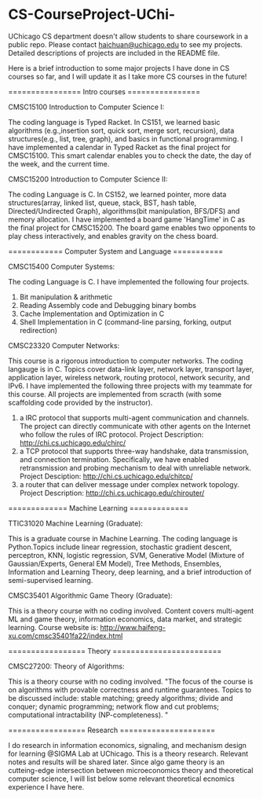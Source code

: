 # CS-CourseProject-UChi-
UChicago CS department doesn't allow students to share coursework in a public repo. Please contact haichuan@uchicago.edu to see my projects. Detailed descriptions of projects are included in the README file.

Here is a brief introduction to some major projects I have done in CS courses so far, and I will update it as I take more CS courses in the future!

================ Intro courses ================

CMSC15100 Introduction to Computer Science I:

The coding language is Typed Racket. In CS151, we learned basic algorithms (e.g.,insertion sort, quick sort, merge sort, recursion), data structures(e.g., list, tree, graph), and basics in functional programming. I have implemented a calendar in Typed Racket as the final project for CMSC15100. This smart calendar enables you to check the date, the day of the week, and the current time.

CMSC15200 Introduction to Computer Science II:

The coding Language is C. In CS152, we learned pointer, more data structures(array, linked list, queue, stack, BST, hash table, Directed/Undirected Graph), algorithms(bit manipulation, BFS/DFS) and memory allocation. I have implemented a board game 'HangTime' in C as the final project for CMSC15200. The board game enables two opponents to play chess interactively, and enables gravity on the chess board.

============ Computer System and Language ===========

CMSC15400 Computer Systems:

The coding Language is C. I have implemented the following four projects.
1) Bit manipulation & arithmetic
2) Reading Assembly code and Debugging binary bombs
3) Cache Implementation and Optimization in C
4) Shell Implementation in C (command-line parsing, forking, output redirection)

CMSC23320 Computer Networks:

This course is a rigorous introduction to computer networks. The coding langauge is in C. Topics cover data-link layer, network layer, transport layer, application layer, wireless network, routing protocol, network security, and IPv6.
I have implemented the following three projects with my teammate for this course. All projects are implemented from scracth (with some scaffolding code provided by the instructor).
1) a IRC protocol that supports multi-agent communication and channels. The project can directly communicate with other agents on the Internet who follow
the rules of IRC protocol. Project Description: http://chi.cs.uchicago.edu/chirc/
2) a TCP protocol that supports three-way handshake, data transmission, and connection termination. Specifically, we have enabled retransmission and 
probing mechanism to deal with unreliable network. Project Desciption: http://chi.cs.uchicago.edu/chitcp/
3) a router that can deliver message under complex network topology. Project Description: http://chi.cs.uchicago.edu/chirouter/

============= Machine Learning =============

TTIC31020 Machine Learning (Graduate):

This is a graduate course in Machine Learning. The coding language is Python.Topics include linear regression, stochastic gradient descent, perceptron, KNN, logistic regression, SVM, Generative Model (Mixture of Gaussian/Experts, General EM Model), Tree Methods, Ensembles, Information and Learning Theory, deep learning, and a brief introduction of semi-supervised learning.

CMSC35401 Algorithmic Game Theory (Graduate):

This is a theory course with no coding involved. Content covers multi-agent ML and game theory, information economics, data market, and strategic learning.
Course website is: http://www.haifeng-xu.com/cmsc35401fa22/index.html

================= Theory ========================

CMSC27200: Theory of Algorithms:

This is a theory course with no coding involved. "The focus of the course is on algorithms with provable correctness and runtime guarantees. Topics to be discussed include: stable matching; greedy algorithms; divide and conquer; dynamic programming; network flow and cut problems; computational intractability (NP-completeness). "


================= Research =====================

I do research in information economics, signaling, and mechanism design for learning @SIGMA Lab at UChicago. 
This is a theory research. Relevant notes and results will be shared later. Since algo game theory is an 
cutteing-edge intersection between microeconomics theory and theoretical computer science, I will list below 
some relevant theoretical ecnomics experience I have here.



